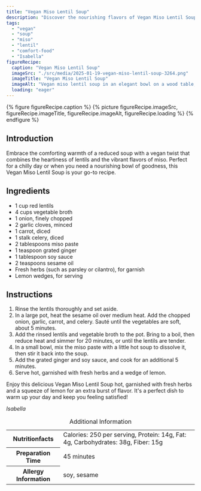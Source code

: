 ```yaml
---
title: "Vegan Miso Lentil Soup"
description: "Discover the nourishing flavors of Vegan Miso Lentil Soup, a perfect blend of miso, lentils, and vegetables, ideal for a comforting meal."
tags:
  - "vegan"
  - "soup"
  - "miso"
  - "lentil"
  - "comfort-food"
  - "Isabella"
figureRecipe: 
  caption: "Vegan Miso Lentil Soup"
  imageSrc: "./src/media/2025-01-19-vegan-miso-lentil-soup-3264.png"
  imageTitle: "Vegan Miso Lentil Soup"
  imageAlt: "Vegan miso lentil soup in an elegant bowl on a wood table, with carrots, celery, and herbs, accompanied by a lemon wedge."
  loading: "eager"
---
```


{% figure figureRecipe.caption %}
{% picture figureRecipe.imageSrc, figureRecipe.imageTitle, figureRecipe.imageAlt, figureRecipe.loading %}
{% endfigure %}

## Introduction

Embrace the comforting warmth of a reduced soup with a vegan twist that combines the heartiness of lentils and the vibrant flavors of miso. Perfect for a chilly day or when you need a nourishing bowl of goodness, this Vegan Miso Lentil Soup is your go-to recipe.

## Ingredients

- 1 cup red lentils
- 4 cups vegetable broth
- 1 onion, finely chopped
- 2 garlic cloves, minced
- 1 carrot, diced
- 1 stalk celery, diced
- 2 tablespoons miso paste
- 1 teaspoon grated ginger
- 1 tablespoon soy sauce
- 2 teaspoons sesame oil
- Fresh herbs (such as parsley or cilantro), for garnish
- Lemon wedges, for serving

## Instructions

1. Rinse the lentils thoroughly and set aside.
2. In a large pot, heat the sesame oil over medium heat. Add the chopped onion, garlic, carrot, and celery. Sauté until the vegetables are soft, about 5 minutes.
3. Add the rinsed lentils and vegetable broth to the pot. Bring to a boil, then reduce heat and simmer for 20 minutes, or until the lentils are tender.
4. In a small bowl, mix the miso paste with a little hot soup to dissolve it, then stir it back into the soup.
5. Add the grated ginger and soy sauce, and cook for an additional 5 minutes.
6. Serve hot, garnished with fresh herbs and a wedge of lemon.

Enjoy this delicious Vegan Miso Lentil Soup hot, garnished with fresh herbs and a squeeze of lemon for an extra burst of flavor. It's a perfect dish to warm up your day and keep you feeling satisfied!

*Isabella*

<table><caption class='sr-only'>Additional Information</caption><tr><th>Nutritionfacts</th><td>Calories: 250 per serving, Protein: 14g, Fat: 4g, Carbohydrates: 38g, Fiber: 15g&nbsp;</td></tr><tr><th>Preparation Time</th><td>45 minutes&nbsp;</td></tr><tr><th>Allergy Information</th><td>soy, sesame&nbsp;</td></tr></table>

